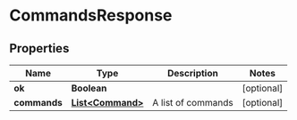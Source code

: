 
# CommandsResponse

## Properties
Name | Type | Description | Notes
------------ | ------------- | ------------- | -------------
**ok** | **Boolean** |  |  [optional]
**commands** | [**List&lt;Command&gt;**](Command.md) | A list of commands |  [optional]



